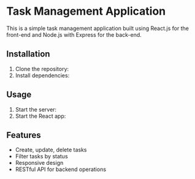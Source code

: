 # Task Management Application

This is a simple task management application built using React.js for the front-end and Node.js with Express for the back-end.

## Installation

1. Clone the repository:
2. Install dependencies:

## Usage

1. Start the server:
2. Start the React app:

## Features

- Create, update, delete tasks
- Filter tasks by status
- Responsive design
- RESTful API for backend operations
